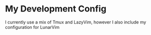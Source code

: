 # My Development Config

I currently use a mix of Tmux and LazyVim, however I also include my configuration for LunarVim

